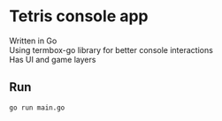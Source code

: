 # Tetris console app

Written in Go\
Using termbox-go library for better console interactions \
Has UI and game layers

## Run
```
go run main.go
```
